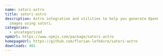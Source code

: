 ```yaml
---
name: satori-astro
title: satori-astro
description: Astro integration and utilities to help you generate OpenGraph
  images using satori.
categories:
  - uncategorized
npmUrl: https://www.npmjs.com/package/satori-astro
homepageUrl: https://github.com/florian-lefebvre/satori-astro
downloads: 461
---
```

